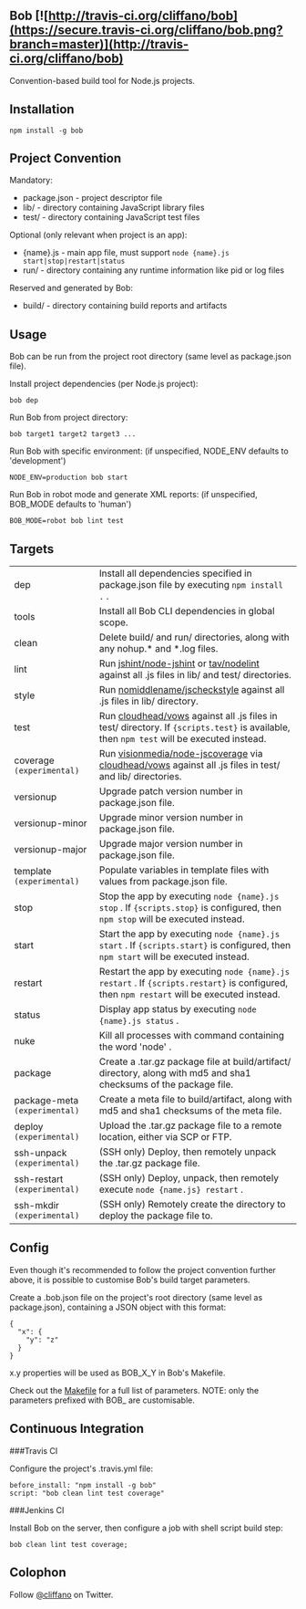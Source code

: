 Bob [![http://travis-ci.org/cliffano/bob](https://secure.travis-ci.org/cliffano/bob.png?branch=master)](http://travis-ci.org/cliffano/bob)
---

Convention-based build tool for Node.js projects.

Installation
------------

    npm install -g bob

Project Convention
------------------

Mandatory:

* package.json - project descriptor file
* lib/ - directory containing JavaScript library files
* test/ - directory containing JavaScript test files

Optional (only relevant when project is an app):

* {name}.js - main app file, must support `node {name}.js start|stop|restart|status`
* run/ - directory containing any runtime information like pid or log files

Reserved and generated by Bob:

* build/ - directory containing build reports and artifacts

Usage
-----

Bob can be run from the project root directory (same level as package.json file).

Install project dependencies (per Node.js project):

    bob dep
    
Run Bob from project directory:

    bob target1 target2 target3 ...

Run Bob with specific environment:
(if unspecified, NODE_ENV defaults to 'development')

    NODE_ENV=production bob start

Run Bob in robot mode and generate XML reports:
(if unspecified, BOB_MODE defaults to 'human')

    BOB_MODE=robot bob lint test
    
Targets
-------

<table>
  <tr>
    <td>dep</td>
    <td>Install all dependencies specified in package.json file by executing <code>npm install .</code> .</td>
  </tr>
  <tr>
    <td>tools</td>
    <td>Install all Bob CLI dependencies in global scope.</td>
  </tr>
  <tr>
    <td>clean</td>
    <td>Delete build/ and run/ directories, along with any nohup.* and *.log files.</td>
  </tr>
  <tr>
    <td>lint</td>
    <td>Run <a href=http://github.com/jshint/node-jshint">jshint/node-jshint</a> or <a href=http://github.com/tav/nodelint">tav/nodelint</a> against all .js files in lib/ and test/ directories.</td>
  </tr>
  <tr>
    <td>style</td>
    <td>Run <a href=http://github.com/nomiddlename/jscheckstyle">nomiddlename/jscheckstyle</a> against all .js files in lib/ directory.</td>
  </tr>
  <tr>
    <td>test</td>
    <td>Run <a href=http://github.com/cloudhead/vows">cloudhead/vows</a> against all .js files in test/ directory. If <code>{scripts.test}</code> is available, then <code>npm test</code> will be executed instead.</td>
  </tr>
  <tr>
    <td>coverage <code>(experimental)</code></td>
    <td>Run <a href=http://github.com/visionmedia/node-jscoverage">visionmedia/node-jscoverage</a> via <a href=http://github.com/cloudhead/vows">cloudhead/vows</a> against all .js files in test/ and lib/ directories.</td>
  </tr>
  <tr>
    <td>versionup</td>
    <td>Upgrade patch version number in package.json file.</td>
  </tr>
  <tr>
    <td>versionup-minor</td>
    <td>Upgrade minor version number in package.json file.</td>
  </tr>
  <tr>
    <td>versionup-major</td>
    <td>Upgrade major version number in package.json file.</td>
  </tr>
  <tr>
    <td>template <code>(experimental)</code></td>
    <td>Populate variables in template files with values from package.json file.</td>
  </tr>
  <tr>
    <td>stop</td>
    <td>Stop the app by executing <code>node {name}.js stop</code> . If <code>{scripts.stop}</code> is configured, then <code>npm stop</code> will be executed instead.</td>
  </tr>
  <tr>
    <td>start</td>
    <td>Start the app by executing <code>node {name}.js start</code> . If <code>{scripts.start}</code> is configured, then <code>npm start</code> will be executed instead.</td>
  </tr>
  <tr>
    <td>restart</td>
    <td>Restart the app by executing <code>node {name}.js restart</code>  . If <code>{scripts.restart}</code> is configured, then <code>npm restart</code> will be executed instead.</td>
  </tr>
  <tr>
    <td>status</td>
    <td>Display app status by executing <code>node {name}.js status</code> .</td>
  </tr>
  <tr>
    <td>nuke</td>
    <td>Kill all processes with command containing the word 'node' .</td>
  </tr>
  <tr>
    <td>package</td>
    <td>Create a .tar.gz package file at build/artifact/ directory, along with md5 and sha1 checksums of the package file.</td>
  </tr>
  <tr>
    <td>package-meta <code>(experimental)</code></td>
    <td>Create a meta file to build/artifact, along with md5 and sha1 checksums of the meta file.</td>
  </tr>
  <tr>
    <td>deploy <code>(experimental)</code></td>
    <td>Upload the .tar.gz package file to a remote location, either via SCP or FTP.</td>
  </tr>
  <tr>
    <td>ssh-unpack <code>(experimental)</code></td>
    <td>(SSH only) Deploy, then remotely unpack the .tar.gz package file.</td>
  </tr>
  <tr>
    <td>ssh-restart <code>(experimental)</code></td>
    <td>(SSH only) Deploy, unpack, then remotely execute <code>node {name.js} restart</code> .</td>
  </tr>
  <tr>
    <td>ssh-mkdir <code>(experimental)</code></td>
    <td>(SSH only) Remotely create the directory to deploy the package file to.</td>
  </tr>
</table>

Config
------

Even though it's recommended to follow the project convention further above, it is possible to customise Bob's build target parameters.

Create a .bob.json file on the project's root directory (same level as package.json), containing a JSON object with this format:

    {
      "x": {
        "y": "z"
      }
    }

x.y properties will be used as BOB_X_Y in Bob's Makefile.

Check out the [Makefile](https://github.com/cliffano/bob/blob/master/conf/Makefile) for a full list of parameters. NOTE: only the parameters prefixed with BOB_ are customisable.

Continuous Integration
----------------------

###Travis CI

Configure the project's .travis.yml file:

    before_install: "npm install -g bob"
    script: "bob clean lint test coverage"

###Jenkins CI

Install Bob on the server, then configure a job with shell script build step:

    bob clean lint test coverage;

Colophon
--------

Follow [@cliffano](http://twitter.com/cliffano) on Twitter.
